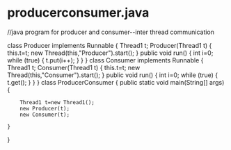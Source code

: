 # producerconsumer.java

//java program for producer and consumer--inter thread communication

class Producer implements Runnable
{
	Thread1 t;
	Producer(Thread1 t)
	{
		this.t=t;
		new Thread(this,"Producer").start();
	}
	public void run()
	{
		int i=0;
		while (true)
		{
			t.put(i++);
		}
	}
}
class Consumer implements Runnable
{
    Thread1 t;
	Consumer(Thread1 t)
	{
		this.t=t;
		new Thread(this,"Consumer").start();
	}
	public void run()
	{
		int i=0;
		while (true)
		{
			t.get();
		}
	}
}
class  ProducerConsumer
{
	public static void main(String[] args) 
	{
		
		Thread1 t=new Thread1();
		new Producer(t);
		new Consumer(t);
		
	}
}
